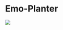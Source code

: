 ﻿# Emo-Planter

<img src="[![Uploading image.png…]()](https://i.ibb.co/PDt1248/341975700-766832461772392-7627098516997706175-n.png)https://i.ibb.co/PDt1248/341975700-766832461772392-7627098516997706175-n.png
">
